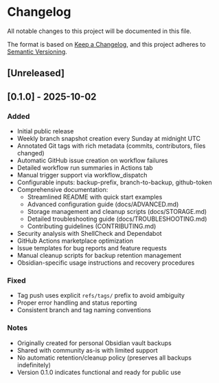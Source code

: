 # Changelog

All notable changes to this project will be documented in this file.

The format is based on [Keep a Changelog](https://keepachangelog.com/en/1.0.0/),
and this project adheres to [Semantic Versioning](https://semver.org/spec/v2.0.0.html).

## [Unreleased]

## [0.1.0] - 2025-10-02

### Added
- Initial public release
- Weekly branch snapshot creation every Sunday at midnight UTC
- Annotated Git tags with rich metadata (commits, contributors, files changed)
- Automatic GitHub issue creation on workflow failures
- Detailed workflow run summaries in Actions tab
- Manual trigger support via workflow_dispatch
- Configurable inputs: backup-prefix, branch-to-backup, github-token
- Comprehensive documentation:
  - Streamlined README with quick start examples
  - Advanced configuration guide (docs/ADVANCED.md)
  - Storage management and cleanup scripts (docs/STORAGE.md)
  - Detailed troubleshooting guide (docs/TROUBLESHOOTING.md)
  - Contributing guidelines (CONTRIBUTING.md)
- Security analysis with ShellCheck and Dependabot
- GitHub Actions marketplace optimization
- Issue templates for bug reports and feature requests
- Manual cleanup scripts for backup retention management
- Obsidian-specific usage instructions and recovery procedures

### Fixed
- Tag push uses explicit `refs/tags/` prefix to avoid ambiguity
- Proper error handling and status reporting
- Consistent branch and tag naming conventions

### Notes
- Originally created for personal Obsidian vault backups
- Shared with community as-is with limited support
- No automatic retention/cleanup policy (preserves all backups indefinitely)
- Version 0.1.0 indicates functional and ready for public use
